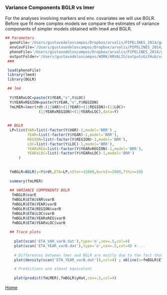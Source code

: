 ### Variance Components BGLR vs lmer

  For the analyses involving markers and env. covariates we will use BGLR. Before que fit more complex models we compare the estimates of variance components of simpler models obtained with lme4 and BGLR.

   
```R
## Parameters
  genoFile='/Users/gustavodeloscampos/Dropbox/arvalis/PIPELINES_2014/getData/output/X_2012_2014.rda'
  envCovFile='/Users/gustavodeloscampos/Dropbox/arvalis/PIPELINES_2014/getData/output/W_No_ctr_std.rda' 
  phenoFile='/Users/gustavodeloscampos/Dropbox/arvalis/PIPELINES_2014/getData/output/Y.rda' 
  outputFolder='/Users/gustavodeloscampos/WORK/ARVALIS/outputsGitHub/varComp_bglr/'
 ###

 load(phenoFile)
 library(lme4)
 library(BGLR)

 ## lm4
 
  Y$YEARxLOC=paste(Y$YEAR,"x",Y$LOC)
  Y$YEARxREGION=paste(Y$YEAR,"x",Y$REGION)
  fmLMER=lmer(rdt~(1|VAR)+(1|YEAR)+(1|REGION)+(1|LOC)+
               (1|YEARxREGION)+(1|YEARxLOC),data=Y)  
 
 
 ## BGLR
  LP=list(VAR=list(~factor(Y$VAR)-1,model='BRR') ,
          YEAR=list(~factor(Y$YEAR)-1,model='BRR'),
          REGION=list(~factor(Y$REGION)-1,model='BRR'),
          LOC=list(~factor(Y$LOC)-1,model='BRR'),
          YEARxREG=list(~factor(Y$YEARxREGION)-1,model='BRR'),
          YEARxLOC=list(~factor(Y$YEARxLOC)-1,model='BRR')
      )
      
      
  fmBGLR=BGLR(y=Y$rdt,ETA=LP,nIter=32000,burnIn=2000,Tthin=10)  
 
  summary(fmLMER)
  
  ## VARIANCE COMPONENTS BGLR
   fmBGLR$varE
   fmBGLR$ETA$VAR$varB
   fmBGLR$ETA$YEAR$varB
   fmBGLR$ETA$REGION$varB
   fmBGLR$ETA$LOC$varB
   fmBGLR$ETA$YEARxREG$varB
   fmBGLR$ETA$YEARxLOC$varB
   
  ## Trace plots
  
    plot(scan('ETA_VAR_varB.dat'),type='o',cex=.5,col=4)
    plot(scan('ETA_YEAR_varB.dat'),type='o',cex=.5,col=4) #....
    
    # Differences between lmer and BGLR are mostly due to the fact that BGLR reports posterior means not post. modes
    plot(density(scan('ETA_YEAR_varB.dat')),col=4) ; abline(v=fmBGLR$ETA$YEAR$varB,lty=2,col=2 )

    # Predictions are almost equivalent
    
    plot(predict(fmLMER),fmBGLR$yHat,cex=.5,col=4)
```
[Home](https://github.com/gdlc/ARVALIS/blob/master/README.md)

